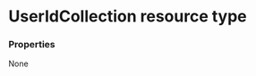 # UserIdCollection resource type



### Properties
None

<!-- uuid: 372ff08b-3870-46b7-9b9d-5294852ce993
2015-10-09 16:05:04 UTC -->